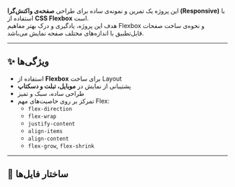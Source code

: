 
این پروژه یک تمرین و نمونه‌ی ساده برای طراحی **صفحه‌ی واکنش‌گرا (Responsive)** با استفاده از **CSS Flexbox** است.  
هدف این پروژه، یادگیری و درک بهتر مفاهیم Flexbox و نحوه‌ی ساخت صفحات قابل‌تطبیق با اندازه‌های مختلف صفحه نمایش می‌باشد.

---

## ✨ ویژگی‌ها
- استفاده از **Flexbox** برای ساخت Layout
- پشتیبانی از نمایش در **موبایل، تبلت و دسکتاپ**
- طراحی ساده، سبک و تمیز
- تمرکز بر روی خاصیت‌های مهم Flex:
  - `flex-direction`
  - `flex-wrap`
  - `justify-content`
  - `align-items`
  - `align-content`
  - `flex-grow`, `flex-shrink`

---

## 📂 ساختار فایل‌ها
